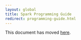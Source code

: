 ```yaml
---
layout: global
title: Spark Programming Guide
redirect: programming-guide.html
---
```


This document has moved [here](programming-guide.html).
